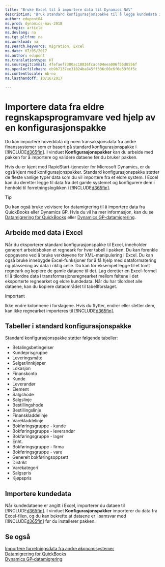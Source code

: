 ```yaml
---
title: "Bruke Excel til å importere data til Dynamics NAV"
description: "Bruk standard konfigurasjonspakke til å legge kundedata i Excel og importere dataene tilbake til Dynamics NAV."
author: edupont04
ms.prod: dynamics-nav-2018
ms.topic: article
ms.devlang: na
ms.tgt_pltfrm: na
ms.workload: na
ms.search.keywords: migration, Excel
ms.date: 07/05/2017
ms.author: edupont
ms.translationtype: HT
ms.sourcegitcommit: 4fefaef7380ac10836fcac404eea006f55d8556f
ms.openlocfilehash: eb9b7137ee31824ba845ff336c00c6f0e59f6f5c
ms.contentlocale: nb-no
ms.lasthandoff: 10/16/2017

---
```

# <a name="importing-data-from-legacy-accounting-software-using-a-configuration-package"></a>Importere data fra eldre regnskapsprogramvare ved hjelp av en konfigurasjonspakke
Du kan importere hoveddata og noen transaksjonsdata fra andre finanssystemer som er basert på standard konfigurasjonspakke i [!INCLUDE[d365fin](includes/d365fin_md.md)]. I vinduet **Konfigurasjonspakker** kan du arbeide med pakken for å importere og validere dataene før du bruker pakken.  

Hvis du er kjent med RapidStart-tjenester for Microsoft Dynamics, er du også kjent med konfigurasjonspakker. Standard konfigurasjonspakke støtter de fleste vanlige typer data som du vil importere fra et eldre system. I Excel kan du deretter legge til data fra det gamle systemet og konfigurere dem i henhold til forretningslogikken i [!INCLUDE[d365fin](includes/d365fin_md.md)].  

> [!TIP]  
>   Du kan også bruke veivisere for datamigrering til å importere data fra QuickBooks eller Dynamics GP. Hvis du vil ha mer informasjon, kan du se [Datamigrering for QuickBooks](ui-extensions-quickbooks-data-migration.md) eller [Dynamics GP-datamigrering](ui-extensions-dynamicsgp-data-migration.md).  

## <a name="working-with-data-in-excel"></a>Arbeide med data i Excel
Når du eksporterer standard konfigurasjonspakke til Excel, inneholder generert arbeidsboken et regneark for hver tabell i pakken. Du kan forenkle oppgavene ved å bruke verktøyene for XML-manipulering i Excel. Du kan også bruke innebygde Excel-funksjoner for å få hjelp med dataformatering og plassering av data i riktig celle. Du kan for eksempel legge til et tomt regneark og kopiere de gamle dataene til det. Lag deretter en Excel-formel til å tilordne data i transformasjonsregnearket mellom feltene i det eksporterte regnearket og eldre kundedata. Når du har tilordnet alle dataene, kan du kopiere dataområdet til tabellforslaget.  

> [!IMPORTANT]  
>  Ikke endre kolonnene i forslagene. Hvis du flytter, endrer eller sletter dem, kan ikke regnearket importeres til [!INCLUDE[d365fin](includes/d365fin_md.md)].

## <a name="tables-in-the-default-configuration-package"></a>Tabeller i standard konfigurasjonspakke
Standard konfigurasjonspakke støtter følgende tabeller:

-   Betalingsbetingelser
-   Kundeprisgruppe
-   Leveringsmåte
-   Selger/innkjøper
-   Lokasjon
-   Finanskonto
-   Kunde
-   Leverandør
-   Element
-   Salgshode
-   Salgslinje
-   Bestillingshode
-   Bestillingslinje
-   Finanskladdelinje
-   Varekladdelinje
-   Bokføringsgruppe - kunde
-   Bokføringsgruppe - leverandør
-   Bokføringsgruppe - lager
-   Enht.
-   Bokføringsgruppe - firma
-   Bokføringsgruppe - vare
-   Generelt bokføringsoppsett
-   Distrikt
-   Varekategori
-   Salgspris
-   Kjøpspris

## <a name="importing-customer-data"></a>Importere kundedata
Når kundedataene er angitt i Excel, importerer du dataee til [!INCLUDE[d365fin](includes/d365fin_md.md)]. I vinduet **Konfigurasjonspakker** importerer du data fra Excel-filen, og du kan bekrefte at dataene er i samsvar med [!INCLUDE[d365fin](includes/d365fin_md.md)] før du installerer pakken.

## <a name="see-also"></a>Se også
[Importere forretningsdata fra andre økonomisystemer](upload-data.md)  
[Datamigrering for QuickBooks](ui-extensions-quickbooks-data-migration.md)  
[Dynamics GP-datamigrering](ui-extensions-dynamicsgp-data-migration.md)

